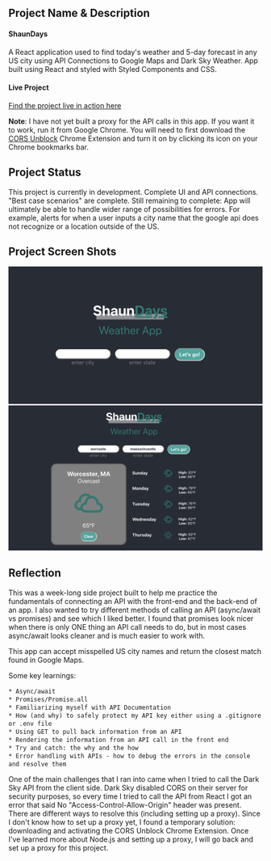 ## Project Name & Description

#### ShaunDays 

A React application used to find today's weather and 5-day forecast in any US city using API Connections to Google Maps and Dark Sky Weather.  App built using React and styled with Styled Components and CSS.

#### Live Project

[Find the project live in action here](http://shaundays-weather.surge.sh/)

**Note**: I have not yet built a proxy for the API calls in this app.  If you want it to work, run it from Google Chrome.  You will need to first download the [CORS Unblock](https://www.google.com/search?q=cors+unblock+google+chrome+app&oq=cors&aqs=chrome.1.69i57j69i59j69i60.2251j0j7&sourceid=chrome&ie=UTF-8) Chrome Extension and turn it on by clicking its icon on your Chrome bookmarks bar.

## Project Status

This project is currently in development. Complete UI and API connections.  "Best case scenarios" are complete.
Still remaining to complete: App will ultimately be able to handle wider range of possibilities for errors.  For example, alerts for when a user inputs a city name that the google api does not recognize or a location outside of the US.

## Project Screen Shots
![Main screen screenshot](./public/screenshot1.png?raw=true "Main Screen")
![Search for weather screenshot](./public/screenshot2.png?raw=true "Search for misspelled city")


## Reflection

This was a week-long side project built to help me practice the fundamentals of connecting an API with the front-end and the back-end of an app.  I also wanted to try different methods of calling an API (async/await vs promises) and see which I liked better.  I found that promises look nicer when there is only ONE thing an API call needs to do, but in most cases async/await looks cleaner and is much easier to work with.

This app can accept misspelled US city names and return the closest match found in Google Maps.

Some key learnings:

    * Async/await
    * Promises/Promise.all
    * Familiarizing myself with API Documentation
    * How (and why) to safely protect my API key either using a .gitignore or .env file
    * Using GET to pull back information from an API
    * Rendering the information from an API call in the front end
    * Try and catch: the why and the how
    * Error handling with APIs - how to debug the errors in the console and resolve them

One of the main challenges that I ran into came when I tried to call the Dark Sky API from the client side.  Dark Sky disabled CORS on their server for security purposes, so every time I tried to call the API from React I got an error that said No "Access-Control-Allow-Origin" header was present.  There are different ways to resolve this (including setting up a proxy).  Since I don't know how to set up a proxy yet, I found a temporary solution: downloading and activating the CORS Unblock Chrome Extension.  Once I've learned more about Node.js and setting up a proxy, I will go back and set up a proxy for this project.

